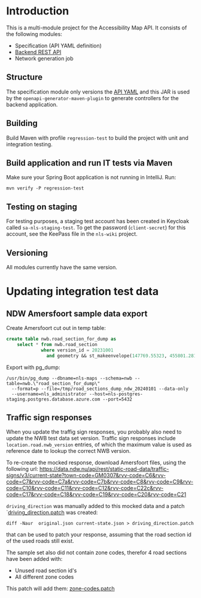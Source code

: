 # Introduction
This is a multi-module project for the Accessibility Map API. It consists of the following modules:

- Specification (API YAML definition)
- [Backend REST API](backend/README.md)
- Network generation job

## Structure
The specification module only versions the
[API YAML](specification/src/main/resources/nu/ndw/nls/accessibilitymap/specification/v1.yaml) and this JAR is used by
the `openapi-generator-maven-plugin` to generate controllers for the backend application.

## Building
Build Maven with profile `regression-test` to build the project with unit and integration testing.

## Build application and run IT tests via Maven
Make sure your Spring Boot application is not running in IntelliJ.
Run:
```shell
mvn verify -P regression-test
```

## Testing on staging
For testing purposes, a staging test account has been created in Keycloak called `sa-nls-staging-test`.
To get the password (`client-secret`) for this account, see the KeePass file in the `nls-wiki` project.

## Versioning
All modules currently have the same version.


# Updating integration test data

## NDW Amersfoort sample data export
Create Amersfoort cut out in temp table:
```sql
create table nwb.road_section_for_dump as 
    select * from nwb.road_section
             where version_id = 20231001 
               and geometry && st_makeenvelope(147769.55323, 455801.28125,163636.57098, 472114.299, 28992);
```

Export with pg_dump:
```shell
/usr/bin/pg_dump --dbname=nls-maps --schema=nwb --table=nwb.\"road_section_for_dump\" 
  --format=p --file=/tmp/road_sections_dump_ndw_20240101 --data-only 
  --username=nls_administrator --host=nls-postgres-staging.postgres.database.azure.com --port=5432
```

## Traffic sign responses

When you update the traffig sign responses, you probably also need to update the NWB test data set version. Traffic sign
responses include `location.road.nwb_version` entries, of which the maximum value is used as reference date to lookup 
the correct NWB version.

To re-create the mocked response, download Amersfoort files, using the following url:
https://data.ndw.nu/api/rest/static-road-data/traffic-signs/v3/current-state?town-code=GM0307&rvv-code=C6&rvv-code=C7&rvv-code=C7a&rvv-code=C7b&rvv-code=C8&rvv-code=C9&rvv-code=C10&rvv-code=C11&rvv-code=C12&rvv-code=C22c&rvv-code=C17&rvv-code=C18&rvv-code=C19&rvv-code=C20&rvv-code=C21

`driving_direction` was manually added to this mocked data and a patch `[driving_direction.patch](driving_direction.patch)
was created:
```shell
diff -Naur  original.json current-state.json > driving_direction.patch
```
that can be used to patch your response, assuming that the road section id of the used roads still exist.

The sample set also did not contain zone codes, therefor 4 road sections have been added with:
 - Unused road section id's 
 - All different zone codes

This patch will add them:
[zone-codes.patch](docker%2Ftraffic-sign-api-stub%2Fsourcecode%2Fzone-codes.patch)


